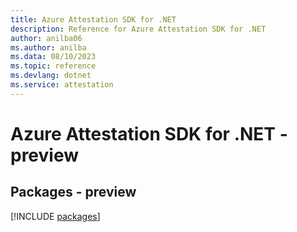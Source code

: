 ```yaml
---
title: Azure Attestation SDK for .NET
description: Reference for Azure Attestation SDK for .NET
author: anilba06
ms.author: anilba
ms.data: 08/10/2023
ms.topic: reference
ms.devlang: dotnet
ms.service: attestation
---
```

# Azure Attestation SDK for .NET - preview
## Packages - preview
[!INCLUDE [packages](attestation-index.md)]